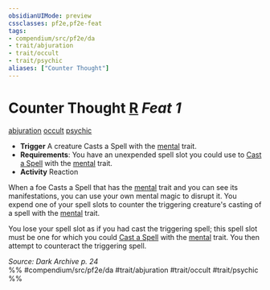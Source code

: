 ```yaml
---
obsidianUIMode: preview
cssclasses: pf2e,pf2e-feat
tags:
- compendium/src/pf2e/da
- trait/abjuration
- trait/occult
- trait/psychic
aliases: ["Counter Thought"]
---
```

# Counter Thought  [R](rules/core-rulebook/chapter-9-playing-the-game.md#Actions "Reaction") *Feat 1*  
[abjuration](rules/traits/abjuration.md "Abjuration School Trait")  [occult](rules/traits/occult.md "Occult Tradition Trait")  [psychic](rules/traits/psychic-da.md "Psychic Class Trait")  

- **Trigger** A creature Casts a Spell with the [mental](rules/traits/mental.md "Mental Effect Trait") trait.
- **Requirements**: You have an unexpended spell slot you could use to [Cast a Spell](rules/actions/cast-a-spell.md) with the [mental](rules/traits/mental.md "Mental Effect Trait") trait.
- **Activity** Reaction

When a foe Casts a Spell that has the [mental](rules/traits/mental.md "Mental Effect Trait") trait and you can see its manifestations, you can use your own mental magic to disrupt it. You expend one of your spell slots to counter the triggering creature's casting of a spell with the [mental](rules/traits/mental.md "Mental Effect Trait") trait.

You lose your spell slot as if you had cast the triggering spell; this spell slot must be one for which you could [Cast a Spell](rules/actions/cast-a-spell.md) with the [mental](rules/traits/mental.md "Mental Effect Trait") trait. You then attempt to counteract the triggering spell.

*Source: Dark Archive p. 24*  
%% #compendium/src/pf2e/da #trait/abjuration #trait/occult #trait/psychic %%